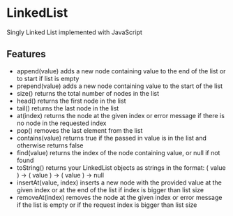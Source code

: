 # LinkedList
Singly Linked List implemented with JavaScript

Features
---
- append(value) adds a new node containing value to the end of the list or to start if list is empty
- prepend(value) adds a new node containing value to the start of the list
- size() returns the total number of nodes in the list
- head() returns the first node in the list
- tail() returns the last node in the list
- at(index) returns the node at the given index or error message if there is no node in the requested index
- pop() removes the last element from the list
- contains(value) returns true if the passed in value is in the list and otherwise returns false
- find(value) returns the index of the node containing value, or null if not found
- toString() returns your LinkedList objects as strings in the format: ( value ) -> ( value ) -> ( value ) -> null
- insertAt(value, index) inserts a new node with the provided value at the given index or at the end of the list if index is bigger than list size
- removeAt(index) removes the node at the given index or error message if the list is empty or if the request index is bigger than list size
